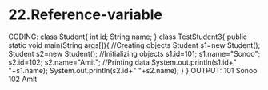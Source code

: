 # 22.Reference-variable
CODING:
class Student{
int id;
String name;
}
class TestStudent3{
public static void main(String args[]){
//Creating objects
Student s1=new Student();
Student s2=new Student();
//Initializing objects
s1.id=101;
s1.name="Sonoo";
s2.id=102;
s2.name="Amit";
//Printing data
System.out.println(s1.id+" "+s1.name);
System.out.println(s2.id+" "+s2.name);
}
}
OUTPUT:
101 Sonoo
102 Amit
